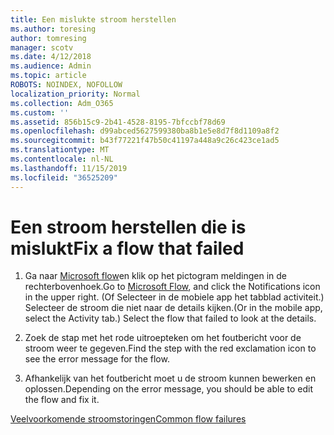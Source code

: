 ```yaml
---
title: Een mislukte stroom herstellen
ms.author: toresing
author: tomresing
manager: scotv
ms.date: 4/12/2018
ms.audience: Admin
ms.topic: article
ROBOTS: NOINDEX, NOFOLLOW
localization_priority: Normal
ms.collection: Adm_O365
ms.custom: ''
ms.assetid: 856b15c9-2b41-4528-8195-7bfccbf78d69
ms.openlocfilehash: d99abced5627599380ba8b1e5e8d7f8d1109a8f2
ms.sourcegitcommit: b43f77221f47b50c41197a448a9c26c423ce1ad5
ms.translationtype: MT
ms.contentlocale: nl-NL
ms.lasthandoff: 11/15/2019
ms.locfileid: "36525209"
---
```

# <a name="fix-a-flow-that-failed"></a><span data-ttu-id="98034-102">Een stroom herstellen die is mislukt</span><span class="sxs-lookup"><span data-stu-id="98034-102">Fix a flow that failed</span></span>

1. <span data-ttu-id="98034-103">Ga naar [Microsoft flow](https://flow.microsoft.com/)en klik op het pictogram meldingen in de rechterbovenhoek.</span><span class="sxs-lookup"><span data-stu-id="98034-103">Go to [Microsoft Flow](https://flow.microsoft.com/), and click the Notifications icon in the upper right.</span></span> <span data-ttu-id="98034-104">(Of Selecteer in de mobiele app het tabblad activiteit.) Selecteer de stroom die niet naar de details kijken.</span><span class="sxs-lookup"><span data-stu-id="98034-104">(Or in the mobile app, select the Activity tab.) Select the flow that failed to look at the details.</span></span>
    
2. <span data-ttu-id="98034-105">Zoek de stap met het rode uitroepteken om het foutbericht voor de stroom weer te gegeven.</span><span class="sxs-lookup"><span data-stu-id="98034-105">Find the step with the red exclamation icon to see the error message for the flow.</span></span>
    
3. <span data-ttu-id="98034-106">Afhankelijk van het foutbericht moet u de stroom kunnen bewerken en oplossen.</span><span class="sxs-lookup"><span data-stu-id="98034-106">Depending on the error message, you should be able to edit the flow and fix it.</span></span> 
    
[<span data-ttu-id="98034-107">Veelvoorkomende stroomstoringen</span><span class="sxs-lookup"><span data-stu-id="98034-107">Common flow failures</span></span>](https://go.microsoft.com/fwlink/?linkid=872110)
  


